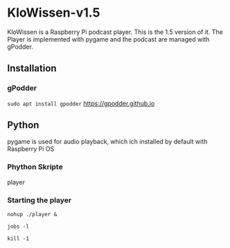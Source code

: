 KloWissen-v1.5
============

KloWissen is a Raspberry Pi podcast player. This is the 1.5 version of it. The Player is implemented with pygame and the podcast are managed with gPodder. 

## Installation
### gPodder 
`sudo apt install gpodder`
https://gpodder.github.io

## Python 
pygame is used for audio playback, which ich installed by default with Raspberry Pi OS

### Phython Skripte
player

### Starting the player

`nohup ./player &`

`jobs -l`

`kill -1 `